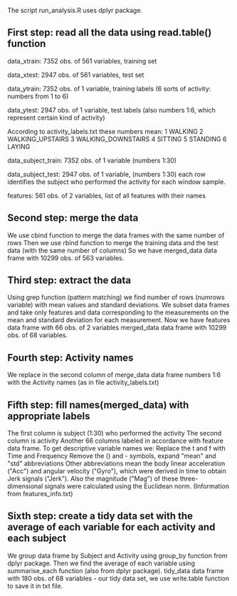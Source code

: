 The script run_analysis.R uses dplyr package.
## First step: read all the data using read.table() function

data_xtrain: 7352 obs. of 561 variables, training set

data_xtest: 2947 obs. of 561 variables, test set

data_ytrain: 7352 obs. of 1 variable, training labels (6 sorts of activity: numbers from 1 to 6)

data_ytest: 2947 obs. of 1 variable, test labels (also numbers 1:6, which represent certain kind of activity)

According to activity_labels.txt these numbers mean:
        1 WALKING
        2 WALKING_UPSTAIRS
        3 WALKING_DOWNSTAIRS
        4 SITTING
        5 STANDING
        6 LAYING

data_subject_train: 7352 obs. of 1 variable (numbers 1:30)

data_subject_test: 2947 obs. of 1 variable, (numbers 1:30) each row identifies the subject who performed 
                                            the activity for each window sample. 

features: 561 obs. of 2 variables, list of all features with their names

## Second step: merge the data
We use cbind function to merge the data frames with the same number of rows
Then we use rbind function to merge the training data and the test data (with the same number of columns)
So we have merged_data data frame with 10299 obs. of 563 variables.

## Third step: extract the data
Using grep function (pattern matching) we find number of rows (numrows variable) with mean values and standard deviations.
We subset data frames and take only features and data corresponding to
the measurements on the mean and standard deviation for each measurement.
Now we have 
features data frame with 66 obs. of 2 variables
merged_data data frame with 10299 obs. of 68 variables.

## Fourth step: Activity names
We replace in the second column of merge_data data frame numbers 1:6 with the Activity names
(as in file activity_labels.txt)

## Fifth step: fill names(merged_data) with appropriate labels
The first column is subject (1:30) who performed the activity
The second column is activity
Another 66 columns labeled in accordance with feature data frame.
To get descriptive variable names we:
        Replace the t and f with Time and Frequency
        Remove the () and - symbols, expand "mean" and "std" abbreviations
Other abbreviations mean the body linear acceleration ("Acc") and angular velocity ("Gyro"),
which were derived in time to obtain Jerk signals ("Jerk"). 
Also the magnitude ("Mag") of these three-dimensional signals were calculated using the Euclidean norm.
(Information from features_info.txt)

## Sixth step: create a tidy data set with the average of each variable for each activity and each subject
We group data frame by Subject and Activity using group_by function from dplyr package.
Then we find the average of each variable using summarise_each function (also from dplyr package).
tidy_data data frame with 180 obs. of 68 variables - our tidy data set, 
we use write.table function to save it in txt file. 

                                             
